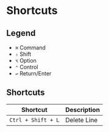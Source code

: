 # Shortcuts

## Legend

- `⌘` Command
- `⇧` Shift
- `⌥` Option
- `⌃` Control
- `↩︎` Return/Enter

## Shortcuts

| Shortcut           | Description |
| ------------------ | ----------- |
| `Ctrl + Shift + L` | Delete Line |
